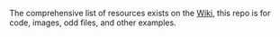 The comprehensive list of resources exists on the [Wiki](https://github.com/bootcamp-students/Projects-Exercises/wiki/Projects), this repo is for code, images, odd files, and other examples.
<!-- 

# Resources

All resources for the Awesome Inc Web Developer Bootcamp

 ## Class Tools

* [Google Drive](https://drive.google.com/drive/u/0/folders/1zT8cTZpnx1hAReYVhnQ8tPwfiQE41jgL)
* [Slack](https://bootcamp-s19.slack.com/messages/CFJHJR200/)
* [Bootcamp GitHub](https://github.com/bootcamp-students)
* []() 

## Practice Code / Learning Tools / Demos

* [HackerRank](http://hackerrank.com/)
* [Coderbyte](https://coderbyte.com/)
* [Harvard Code Lecture Videos](https://www.youtube.com/playlist?list=PLhQjrBD2T382eX9-tF75Wa4lmlC7sxNDH)
* [Typing Practice for Programmers](https://typing.io/)
* []()

## Workflow / Developer Tools

* [VSCode](https://code.visualstudio.com/)
  + [MAMP](https://www.mamp.info/en/)
* [Pattern Lab](https://patternlab.io/)
* [Object Playground](http://www.objectplayground.com/)
* [Chrome devtools/debugging](https://developers.google.com/web/tools/chrome-devtools/javascript/)
* [ESLint](https://www.youtube.com/watch?v=o2H8kvuwMKE)
  + [Heroku](https://devcenter.heroku.com/start)
* [Mac Terminal Cheatsheet](https://github.com/0nn0/terminal-mac-cheatsheet)
* []()

## Best Practices

* [Developer Best Practices](https://www.tutorialspoint.com/developers_best_practices/index.htm)
* [Rubber Duck Debugging](https://en.wikipedia.org/wiki/Rubber_duck_debugging)
* [DRY](https://en.wikipedia.org/wiki/Don%27t_repeat_yourself)
* []()

## GitHub

* [GitLab Courses](https://lab.github.com/courses)
* [GitHub Best Practices](https://resources.github.com/videos/github-best-practices/)
* [GitHub Cheat Sheet](https://services.github.com/on-demand/downloads/github-git-cheat-sheet.pdf)
* [Visualize Git Branching](https://learngitbranching.js.org/)
* [What is a Pull Request?](https://stackoverflow.com/questions/21657430/why-is-a-git-pull-request-not-called-a-push-request)
* [How to create a PR](https://hackernoon.com/how-to-git-pr-from-the-command-line-a5b204a57ab1)
* [Git rebase](https://medium.com/datadriveninvestor/git-rebase-vs-merge-cc5199edd77c)
* [.gitignore creator](https://gitignore.io/)
* [Git undo commit and revert to older commit](https://stackabuse.com/git-revert-to-a-previous-commit/)
* []()

## Documentation

* [Markdown Cheatsheet](https://github.com/adam-p/markdown-here/wiki/Markdown-Cheatsheet)
* [Markdown Best Practices](https://gist.github.com/PurpleBooth/109311bb0361f32d87a2)
* [README.md Best Practices](https://github.com/jehna/readme-best-practices)
* []()

## Scrum / Agile

* [Agile Examples](https://www.mountaingoatsoftware.com/agile/)
* [Learn about Scrum](https://www.scrumalliance.org/learn-about-scrum)
* [Scrum Values](https://www.scrumalliance.org/learn-about-scrum/scrum-values)
* [How (and why) to write great User Stories](https://www.freecodecamp.org/news/how-and-why-to-write-great-user-stories-f5a110668246/)
* []()

## Object Oriented Programming

* [Object Oriented JS](https://developer.mozilla.org/en-US/docs/Learn/JavaScript/Objects/Object-oriented_JS)
* []()

## Blog Info

* [Learning GitHub Pages](https://lab.github.com/githubtraining/github-pages)
* [How to Modify Jekyll with CSS and HTML](https://help.github.com/en/articles/customizing-css-and-html-in-your-jekyll-theme)
* [How To Stick With A Blog](https://www.freecodecamp.org/news/every-developer-should-have-a-blog-heres-why-and-how-to-stick-with-it-5fd55a247fbf/)
* [Best Blogs to Read on Web Development](https://usersnap.com/blog/12-best-web-development-blogs-reading-right-now/)
* [Blog Design Examples](https://bloggingpro.com/archives/2017/07/20/5-best-blog-design-examples-inspiration/)
* [Blog Template Ideas](https://colorlib.com/wp/blog-website-templates/)
* []()

 - [Everyones Blogs](https://github.com/bootcamp-s19/Resources/blob/master/everyones_blogs.md) 
 - [Blog Questions](https://github.com/bootcamp-s19/Resources/blob/master/Blog_Questions.md) 

## Docs

* [The Pragmatic Programmer](https://github.com/bootcamp-students/Resources/blob/master/docs/1999%20-%20The%20Pragmatic%20Programmer.pdf)
* [Scrum Guide](https://github.com/bootcamp-students/Resources/blob/master/docs/2017-Scrum-Guide-US.pdf)
* [Eloquent JavaScript](https://eloquentjavascript.net/)
* [VSCode Keyboard Shortcuts](https://code.visualstudio.com/shortcuts/keyboard-shortcuts-macos.pdf)
* [Terminal Cheat Sheet](https://github.com/0nn0/terminal-mac-cheatsheet)
* [likedin profile pdf](https://github.com/bootcamp-students/Resources/blob/master/docs/LinkedIn_Onesheets-Conducting-LinkedIn.pdf)
* [5D Design Process](https://github.com/bootcamp-students/Resources/blob/master/docs/img/5D-Design-Process.jpg)
* []()

## Learn the software stack

### Laravel

* [Laravel 6 Documentation](https://laravel.com/docs/6.x)
* []()
* [Run Laravel on Google App Engine](https://cloud.google.com/community/tutorials/run-laravel-on-appengine-standard)
* []()

### PHP

* [PHP Documentation](https://www.php.net/manual/en/intro-whatis.php)
* []()
* []()
* []()

### React.js

* [React. JS Documentation](https://reactjs.org/docs/getting-started.html)
* []()
* []()
* []()

 ### Vue.js

* [learn Vue.js](https://www.vuemastery.com/)
* [Vue intro](https://www.vuemastery.com/courses/intro-to-vue-js/)
* [Vue instance](https://www.vuemastery.com/courses/intro-to-vue-js/vue-instance/)
* [Vue.js Documentation](https://vuejs.org/v2/guide/) 

* []()

### JS

* [JS Documentation](https://developer.mozilla.org/en-US/docs/Web/JavaScript)
* [API Documentation](https://developer.mozilla.org/en-US/docs/Web/API/)
* [Using JS to create HTML](https://codeburst.io/learn-how-to-create-html-elements-with-plain-javascript-4f1323f96252)
* [JS Pro Tips](https://www.youtube.com/watch?v=Mus_vwhTCq0)
* [Array vs Object](https://www.metaltoad.com/blog/javascript-understanding-objects-vs-arrays-and-when-use-them-part-1)
* [How to dynamically create HTML elements with plain JavaScript](https://codeburst.io/learn-how-to-create-html-elements-with-plain-javascript-4f1323f96252)
* [JS Quiz 1](http://perfectionkills.com/javascript-quiz/)
* [JS Quiz 2](https://www.javatpoint.com/javascript-quiz)
* [JS Quiz 3](https://www.tutorialspoint.com/javascript/javascript_online_quiz.htm)
* [JS Quiz 4](http://davidshariff.com/js-quiz/)
* [JS Quiz 4 Solutions](https://gist.github.com/MattSurabian/8867307)
* [JavaScript 30](https://javascript30.com/)
* [That Weird Javascript Course](https://fireship.io/courses/javascript/)
* []()

### Bootstrap

* [Bootstrap 4 Documentation](https://getbootstrap.com/)
* [Card Flip](https://mdbootstrap.com/plugins/jquery/card-animations/)
* [20 Bootstrap Resources](https://designshack.net/articles/css/20-awesome-resources-for-twitter-bootstrap-lovers/)
* [Vertical Align(take note of the extending css - top right)](https://www.codeply.com/go/fFqaDe5Oey)
* [Bootstrap hide element](https://getbootstrap.com/docs/4.0/utilities/display/#hiding-elements)
* [themestr.app](https://themestr.app/theme)
* [bootstrap.build](https://bootstrap.build/)
* []()

### CSS

* [CSS Documentation](https://developer.mozilla.org/en-US/docs/Web/CSS/Reference)
* [CSS Selector Game](https://flukeout.github.io/#)
* [Media Queries](https://responsivedesign.is/develop/browser-feature-support/media-queries-for-common-device-breakpoints/)
* []()
* []()

### HTML

* [HTML Documentation](https://developer.mozilla.org/en-US/docs/Web/HTML)
* []()
* []()
* []()
* [Alternatives to the div tag](https://medium.com/web-dev-basics/7-alternatives-to-the-div-html-tag-7c888c7b5036)

---

## Videos, Articles, and 'other' Resources

### General Links

### CMS & Design

* [Google Fonts](https://fonts.google.com/)
* [Content Creation Tips](https://blog.hubspot.com/marketing/content-creation)
* [Content Creation Process](https://www.postmm.com/web-design/content-marketing/content-creation-process)

### Videos

* [VSCode Extentions (1)](https://youtu.be/rH1RTwaAeGc)
* [VSCode Extentions (2)](https://youtu.be/u21W_tfPVrY)
* [The problem with coding time](https://www.youtube.com/watch?v=-5wpm-gesOY)
* [History Of Javascript](https://fireship.io/courses/javascript/intro-history/)
* [How JS works](https://fireship.io/courses/javascript/intro-how-js-works/)

### Articles

* [Why Learning to Code is Hard](https://www.thinkful.com/blog/why-learning-to-code-is-so-damn-hard/)
* [Luke Murray's Blog - How To Learn Better](http://lukecmurray.tumblr.com/post/150290375977/how-to-learn-better-my-advice-after-26-years-in)
* [How Discovery will make your Software Development Project a Success](https://www.alphalogicinc.com/blog/how-discovery-will-make-your-software-development-project-a-success/)

* [Learn anything in 20 hours](https://lifehacker.com/learn-anything-in-20-hours-with-this-four-step-method-509281792)
* [10, 000 Hours (Outliers - book) ](<https://en.wikipedia.org/wiki/Outliers_(book)>)
* [page speed insights](https://developers.google.com/speed/pagespeed/insights/)
* [bulk image resizing](https://www.birme.net/?target_width=600&target_height=468)
* [reroute keyboard keys](https://pqrs.org/osx/karabiner/)
* [CatHacks](http://cathacks.cs.uky.edu/)
* [Blockly](https://developers.google.com/blockly/)
* [2D Breakout JS game](https://developer.mozilla.org/en-US/docs/Games/Tutorials/2D_Breakout_game_pure_JavaScript)
* [Inclusive Design Principles](https://inclusivedesignprinciples.org/)
* [Learn to code with me podcast](https://learntocodewith.me/podcast/)
* [Regex Crossword](https://regexcrossword.com/)
* [Inclusive Design Principles](https://inclusivedesignprinciples.org/)
* [5 elements of a modern website](https://www.bluleadz.com/blog/bid/68850/5-elements-of-a-modern-website-design)
* [W3 schools local storage](https://www.w3schools.com/html/html5_webstorage.asp)
* [JavaScript Transitions](https://css-tricks.com/controlling-css-animations-transitions-javascript/)
* [Wiki page about SPA](https://en.wikipedia.org/wiki/Single-page_application)
* []()

## General Stuff

* [Parking Nearby](https://www.awesomeinc.org/parking/)
* [Food Nearby](https://www.yelp.com/search?find_desc=Lunch&start=0&l=g:-84.49044227600098,38.04862067933858,-84.5039176940918,38.04017136188973)
* []()

## More Questions?

* [Stack Overflow (just one place out of many many places online to ask questions)](https://stackoverflow.com/)
* [How to ask coding questions](https://www.propublica.org/nerds/how-to-ask-programming-questions)
* []()

 -->

